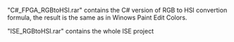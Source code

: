"C#_FPGA_RGBtoHSI.rar" contains the C# version of RGB to HSI convertion formula, the result is the same as in Winows Paint Edit Colors.

"ISE_RGBtoHSI.rar" contains the whole ISE project
